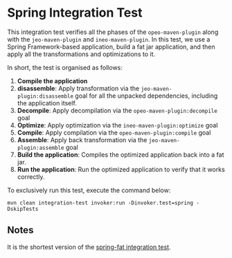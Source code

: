 # Spring Integration Test

This integration test verifies all the phases of the `opeo-maven-plugin` along
with the `jeo-maven-plugin` and `ineo-maven-plugin`. In this test, we use a
Spring Framework-based application, build a fat jar application, and then apply
all the transformations and optimizations to it.

In short, the test is organised as follows:

1. **Compile the application**
3. **disassemble**: Apply transformation via the `jeo-maven-plugin:disassemble`
   goal for all the unpacked dependencies, including the application itself.
4. **Decompile**: Apply decompilation via the `opeo-maven-plugin:decompile` goal
5. **Optimize**: Apply optimization via the `ineo-maven-plugin:optimize` goal
6. **Compile**: Apply compilation via the `opeo-maven-plugin:compile` goal
7. **Assemble**: Apply back transformation via the `jeo-maven-plugin:assemble`
   goal
8. **Build the application**: Compiles the optimized application back into a
   fat jar.
9. **Run the application**: Run the optimized application to verify that it
   works correctly.

To exclusively run this test, execute the command below:

```shell
mvn clean integration-test invoker:run -Dinvoker.test=spring -DskipTests
```

## Notes

It is the shortest version
of the [spring-fat integration test](../spring-fat/README.md).